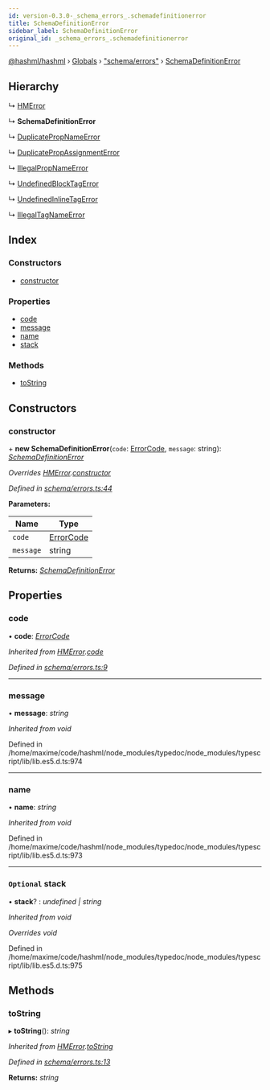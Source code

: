 ```yaml
---
id: version-0.3.0-_schema_errors_.schemadefinitionerror
title: SchemaDefinitionError
sidebar_label: SchemaDefinitionError
original_id: _schema_errors_.schemadefinitionerror
---
```


[@hashml/hashml](../index.md) › [Globals](../globals.md) › ["schema/errors"](../modules/_schema_errors_.md) › [SchemaDefinitionError](_schema_errors_.schemadefinitionerror.md)

## Hierarchy

  ↳ [HMError](_schema_errors_.hmerror.md)

  ↳ **SchemaDefinitionError**

  ↳ [DuplicatePropNameError](_schema_errors_.duplicatepropnameerror.md)

  ↳ [DuplicatePropAssignmentError](_schema_errors_.duplicatepropassignmenterror.md)

  ↳ [IllegalPropNameError](_schema_errors_.illegalpropnameerror.md)

  ↳ [UndefinedBlockTagError](_schema_errors_.undefinedblocktagerror.md)

  ↳ [UndefinedInlineTagError](_schema_errors_.undefinedinlinetagerror.md)

  ↳ [IllegalTagNameError](_schema_errors_.illegaltagnameerror.md)

## Index

### Constructors

* [constructor](_schema_errors_.schemadefinitionerror.md#constructor)

### Properties

* [code](_schema_errors_.schemadefinitionerror.md#code)
* [message](_schema_errors_.schemadefinitionerror.md#message)
* [name](_schema_errors_.schemadefinitionerror.md#name)
* [stack](_schema_errors_.schemadefinitionerror.md#optional-stack)

### Methods

* [toString](_schema_errors_.schemadefinitionerror.md#tostring)

## Constructors

###  constructor

\+ **new SchemaDefinitionError**(`code`: [ErrorCode](../enums/_schema_errors_.errorcode.md), `message`: string): *[SchemaDefinitionError](_schema_errors_.schemadefinitionerror.md)*

*Overrides [HMError](_schema_errors_.hmerror.md).[constructor](_schema_errors_.hmerror.md#constructor)*

*Defined in [schema/errors.ts:44](https://github.com/hashml/hashml/blob/6983021/src/schema/errors.ts#L44)*

**Parameters:**

Name | Type |
------ | ------ |
`code` | [ErrorCode](../enums/_schema_errors_.errorcode.md) |
`message` | string |

**Returns:** *[SchemaDefinitionError](_schema_errors_.schemadefinitionerror.md)*

## Properties

###  code

• **code**: *[ErrorCode](../enums/_schema_errors_.errorcode.md)*

*Inherited from [HMError](_schema_errors_.hmerror.md).[code](_schema_errors_.hmerror.md#code)*

*Defined in [schema/errors.ts:9](https://github.com/hashml/hashml/blob/6983021/src/schema/errors.ts#L9)*

___

###  message

• **message**: *string*

*Inherited from void*

Defined in /home/maxime/code/hashml/node_modules/typedoc/node_modules/typescript/lib/lib.es5.d.ts:974

___

###  name

• **name**: *string*

*Inherited from void*

Defined in /home/maxime/code/hashml/node_modules/typedoc/node_modules/typescript/lib/lib.es5.d.ts:973

___

### `Optional` stack

• **stack**? : *undefined | string*

*Inherited from void*

*Overrides void*

Defined in /home/maxime/code/hashml/node_modules/typedoc/node_modules/typescript/lib/lib.es5.d.ts:975

## Methods

###  toString

▸ **toString**(): *string*

*Inherited from [HMError](_schema_errors_.hmerror.md).[toString](_schema_errors_.hmerror.md#tostring)*

*Defined in [schema/errors.ts:13](https://github.com/hashml/hashml/blob/6983021/src/schema/errors.ts#L13)*

**Returns:** *string*
